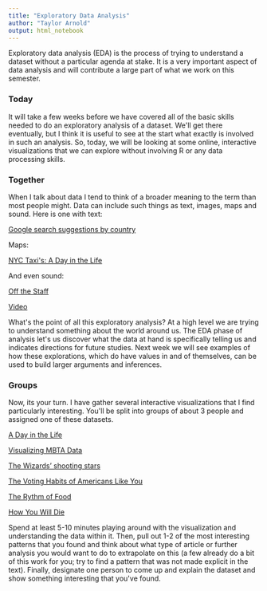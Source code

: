 ```yaml
---
title: "Exploratory Data Analysis"
author: "Taylor Arnold"
output: html_notebook
---
```




Exploratory data analysis (EDA) is the process of trying to
understand a dataset without a particular agenda at stake.
It is a very important aspect of data analysis and will contribute
a large part of what we work on this semester.

### Today

It will take a few weeks before we have covered all of the basic
skills needed to do an exploratory analysis of a dataset. We'll get
there eventually, but I think it is useful to see at the start what
exactly is involved in such an analysis. So, today, we will be
looking at some online, interactive visualizations that we can
explore without involving R or any data processing skills.

### Together

When I talk about data I tend to think of a broader meaning to the
term than most people might. Data can include such things as text,
images, maps and sound. Here is one with text:

[Google search suggestions by country](https://noahveltman.com/suggest/)

Maps:

[NYC Taxi's: A Day in the Life](http://chriswhong.github.io/nyctaxi/)

And even sound:

[Off the Staff](https://www.c82.net/offthestaff/)

[Video](https://www.youtube.com/watch?list=PLw6QMmIiPBlU_dElMDoJn4RUBvpp_bUwi&v=DxkpN4PUOzA)

What's the point of all this exploratory analysis? At a high level
we are trying to understand something about the world around us.
The EDA phase of analysis let's us discover what the data at hand
is specifically telling us and indicates directions for future
studies. Next week we will see examples of how these explorations,
which do have values in and of themselves, can be used to build
larger arguments and inferences.

### Groups

Now, its your turn. I have gather several interactive visualizations
that I find particularly interesting. You'll be split into groups of
about 3 people and assigned one of these datasets.

[A Day in the Life](http://flowingdata.com/2015/12/15/a-day-in-the-life-of-americans/)

[Visualizing MBTA Data](http://mbtaviz.github.io/)

[The Wizards’ shooting stars](http://www.washingtonpost.com/wp-srv/special/sports/wizards-shooting-stars/)

[The Voting Habits of Americans Like You](https://www.nytimes.com/interactive/2016/06/10/upshot/voting-habits.html)

[The Rythm of Food](http://rhythm-of-food.net/#explore)

[How You Will Die](http://flowingdata.com/2016/01/19/how-you-will-die/)

Spend at least 5-10 minutes playing around with the visualization and
understanding the data within it. Then, pull out 1-2 of the most
interesting patterns that you found and think about what type of
article or further analysis you would want to do to extrapolate
on this (a few already do a bit of this work for you; try to find
a pattern that was not made explicit in the text). Finally, designate
one person to come up and explain the dataset and show something
interesting that you've found.


